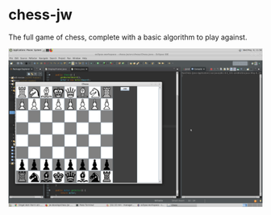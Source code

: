 # chess-jw

The full game of chess, complete with a basic algorithm to play against.

![Image of board](imgs/board.png)
